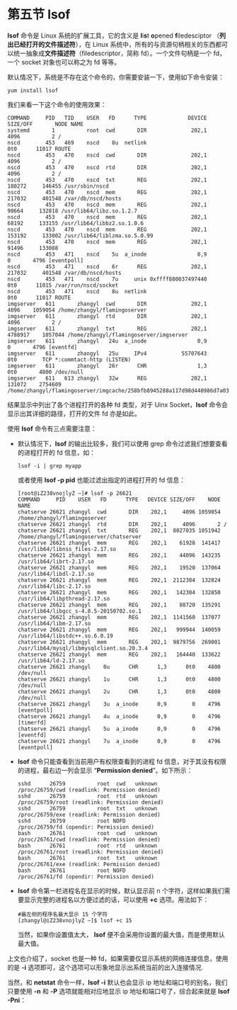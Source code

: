# 第五节 lsof



**lsof** 命令是 Linux 系统的扩展工具，它的含义是 **l**i**s**t **o**pened **f**iledesciptor （**列出已经打开的文件描述符**），在 Linux 系统中，所有的与资源句柄相关的东西都可以统一抽象成**文件描述符**（filedescriptor，简称 fd）。一个文件句柄是一个 fd，一个 socket 对象也可以称之为 fd 等等。

默认情况下，系统是不存在这个命令的，你需要安装一下，使用如下命令安装：

```
yum install lsof
```

我们来看一下这个命令的使用效果：

```
COMMAND     PID   TID    USER   FD      TYPE             DEVICE  SIZE/OFF       NODE NAME
systemd       1          root  cwd       DIR              202,1      4096          2 /
nscd        453   469    nscd    8u  netlink                          0t0      11017 ROUTE
nscd        453   470    nscd  cwd       DIR              202,1      4096          2 /
nscd        453   470    nscd  rtd       DIR              202,1      4096          2 /
nscd        453   470    nscd  txt       REG              202,1    180272     146455 /usr/sbin/nscd
nscd        453   470    nscd  mem       REG              202,1    217032     401548 /var/db/nscd/hosts
nscd        453   470    nscd  mem       REG              202,1     90664     132818 /usr/lib64/libz.so.1.2.7
nscd        453   470    nscd  mem       REG              202,1     68192     133155 /usr/lib64/libbz2.so.1.0.6
nscd        453   470    nscd  mem       REG              202,1    153192     133002 /usr/lib64/liblzma.so.5.0.99
nscd        453   470    nscd  mem       REG              202,1     91496     133088 
nscd        453   471    nscd    5u  a_inode                0,9         0       4796 [eventpoll]
nscd        453   471    nscd    6r      REG              202,1    217032     401548 /var/db/nscd/hosts
nscd        453   471    nscd    7u     unix 0xffff880037497440       0t0      11015 /var/run/nscd/socket
nscd        453   471    nscd    8u  netlink                          0t0      11017 ROUTE
imgserver   611       zhangyl  cwd       DIR              202,1      4096    1059054 /home/zhangyl/flamingoserver
imgserver   611       zhangyl  rtd       DIR              202,1      4096          2 /
imgserver   611       zhangyl  txt       REG              202,1   4788917    1057044 /home/zhangyl/flamingoserver/imgserver
imgserver   611       zhangyl   24u  a_inode                0,9         0       4796 [eventfd]
imgserver   611       zhangyl   25u     IPv4           55707643       0t0        TCP *:commtact-http (LISTEN)
imgserver   611       zhangyl   26r      CHR                1,3       0t0       4800 /dev/null
imgserver   611   613 zhangyl   32w      REG              202,1    131072    2754609 /home/zhangyl/flamingoserver/imgcache/258bfb8945288a117d98d440986d7a03
```

结果显示中列出了各个进程打开的各种 fd 类型，对于 Uinx Socket，**lsof** 命令会显示出其详细的路径，打开的文件 fd 亦是如此。

使用 **lsof** 命令有三点需要注意：

- 默认情况下，**lsof** 的输出比较多，我们可以使用 grep 命令过滤我们想要查看的进程打开的 fd 信息，如：

  ```
  lsof -i | grep myapp
  ```

  或者使用 **lsof -p pid** 也能过滤出指定的进程打开的 fd 信息：

  ```
  [root@iZ238vnojlyZ ~]# lsof -p 26621
  COMMAND     PID    USER   FD      TYPE   DEVICE SIZE/OFF    NODE NAME
  chatserve 26621 zhangyl  cwd       DIR    202,1     4096 1059054 /home/zhangyl/flamingoserver
  chatserve 26621 zhangyl  rtd       DIR    202,1     4096       2 /
  chatserve 26621 zhangyl  txt       REG    202,1  8027035 1051942 /home/zhangyl/flamingoserver/chatserver
  chatserve 26621 zhangyl  mem       REG    202,1    61928  141417 /usr/lib64/libnss_files-2.17.so
  chatserve 26621 zhangyl  mem       REG    202,1    44096  143235 /usr/lib64/librt-2.17.so
  chatserve 26621 zhangyl  mem       REG    202,1    19520  137064 /usr/lib64/libdl-2.17.so
  chatserve 26621 zhangyl  mem       REG    202,1  2112384  132824 /usr/lib64/libc-2.17.so
  chatserve 26621 zhangyl  mem       REG    202,1   142304  132850 /usr/lib64/libpthread-2.17.so
  chatserve 26621 zhangyl  mem       REG    202,1    88720  135291 /usr/lib64/libgcc_s-4.8.5-20150702.so.1
  chatserve 26621 zhangyl  mem       REG    202,1  1141560  137077 /usr/lib64/libm-2.17.so
  chatserve 26621 zhangyl  mem       REG    202,1   999944  140059 /usr/lib64/libstdc++.so.6.0.19
  chatserve 26621 zhangyl  mem       REG    202,1  9879756  269001 /usr/lib64/mysql/libmysqlclient.so.20.3.4
  chatserve 26621 zhangyl  mem       REG    202,1   164440  133622 /usr/lib64/ld-2.17.so
  chatserve 26621 zhangyl    0u      CHR      1,3      0t0    4800 /dev/null
  chatserve 26621 zhangyl    1u      CHR      1,3      0t0    4800 /dev/null
  chatserve 26621 zhangyl    2u      CHR      1,3      0t0    4800 /dev/null
  chatserve 26621 zhangyl    3u  a_inode      0,9        0    4796 [eventpoll]
  chatserve 26621 zhangyl    4u  a_inode      0,9        0    4796 [timerfd]
  chatserve 26621 zhangyl    5u  a_inode      0,9        0    4796 [eventfd]
  chatserve 26621 zhangyl    7u  a_inode      0,9        0    4796 [eventpoll]
  ```

- **lsof** 命令只能查看到当前用户有权限查看到的进程 fd 信息，对于其没有权限的进程，最右边一列会显示 “**Permission denied**”。如下所示：

  ```
  sshd      26759          root  cwd   unknown                              /proc/26759/cwd (readlink: Permission denied)
  sshd      26759          root  rtd   unknown                              /proc/26759/root (readlink: Permission denied)
  sshd      26759          root  txt   unknown                              /proc/26759/exe (readlink: Permission denied)
  sshd      26759          root NOFD                                        /proc/26759/fd (opendir: Permission denied)
  bash      26761          root  cwd   unknown                              /proc/26761/cwd (readlink: Permission denied)
  bash      26761          root  rtd   unknown                              /proc/26761/root (readlink: Permission denied)
  bash      26761          root  txt   unknown                              /proc/26761/exe (readlink: Permission denied)
  bash      26761          root NOFD                                        /proc/26761/fd (opendir: Permission denied)
  ```

- **lsof** 命令第一栏进程名在显示的时候，默认显示前 n 个字符，这样如果我们需要显示完整的进程名以方便过滤的话，可以使用 **+c** 选项。用法如下：

  ```
  #最左侧的程序名最大显示 15 个字符
  [zhangyl@iZ238vnojlyZ ~]$ lsof +c 15
  ```

  当然，如果你设置值太大， **lsof** 便不会采用你设置的最大值，而是使用默认最大值。

上文也介绍了，socket 也是一种 fd，如果需要仅显示系统的网络连接信息，使用的是 **-i** 选项即可，这个选项可以形象地显示出系统当前的出入连接情况.

当然，和 **netstat** 命令一样，**lsof -i** 默认也会显示 ip 地址和端口号的别名，我们只要使用 **-n** 和 **-P** 选项就能相对应地显示 ip 地址和端口号了，综合起来就是 **lsof -Pni**：